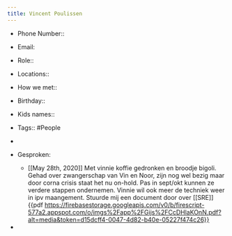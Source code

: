 ```yaml
---
title: Vincent Poulissen
---
```


- Phone Number::

- Email: 

- Role:: 

- Locations::

- How we met::

- Birthday::

- Kids names::

- Tags:: #People

- 

- Gesproken:
	 - [[May 28th, 2020]] Met vinnie koffie gedronken en broodje bigoli. Gehad over zwangerschap van Vin en Noor, zijn nog wel bezig maar door corna crisis staat het nu on-hold. Pas in sept/okt kunnen ze verdere stappen ondernemen. Vinnie wil ook meer de techniek weer in ipv maangement. Stuurde mij een document door over [[SRE]] {{pdf  https://firebasestorage.googleapis.com/v0/b/firescript-577a2.appspot.com/o/imgs%2Fapp%2FGijs%2FCcDHlaKOnN.pdf?alt=media&token=d15dcff4-0047-4d82-b40e-05227f474c26}}

- 
